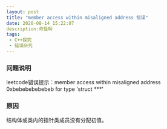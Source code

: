 ```yaml
---
layout: post
title: "member access within misaligned address 错误"
date: 2020-08-14 15:22:07
description:奇怪啊
tags:
 - C++探究
 - 错误研究
---
```


### 问题说明

leetcode错误提示：member access within misaligned address 0xbebebebebebeb for type 'struct ***'

### 原因

结构体或类内的指针类成员没有分配初值。
